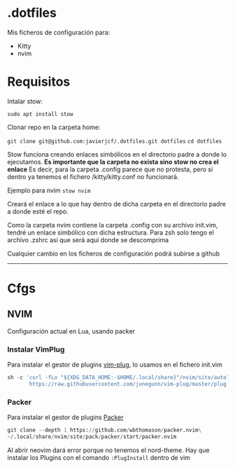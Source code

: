 # .dotfiles

Mis ficheros de configuración para:
 - Kitty
 - nvim


# Requisitos

Intalar stow:

`sudo apt install stow`

Clonar repo en la carpeta home:

`git clone git@github.com:javierjcf/.dotfiles.git dotfiles`
`cd dotfiles`

Stow funciona creando enlaces simbólicos en el directorio padre a donde lo ejecutamos.
**Es importante que la carpeta no exista sino stow no crea el enlace** Es decir, para la carpeta .config parece que no protesta, pero si dentro ya tenemos el fichero /kitty/kitty.conf no funcionará.

Ejemplo para nvim
`stow nvim`

Creará el enlace a lo que hay dentro de dicha carpeta en el directorio padre a donde esté el repo.

Como la carpeta nvim contiene la carpeta .config con su archivo init.vim, tendré un enlace simbólico con dicha estructura. Para zsh solo tengo el archivo .zshrc así que será aquí donde se descomprima

Cualquier cambio en los ficheros de configuración podrá subirse a github

---

# Cfgs

## NVIM
Configuración actual en Lua, usando packer

### Instalar VimPlug

Para instalar el gestor de plugins [vim-plug](https://github.com/junegunn/vim-plug), lo usamos en el fichero init.vim
```py
sh -c 'curl -fLo "${XDG_DATA_HOME:-$HOME/.local/share}"/nvim/site/autoload/plug.vim --create-dirs \
       https://raw.githubusercontent.com/junegunn/vim-plug/master/plug.vim'
```

### Packer
Para instalar el gestor de plugins [Packer](https://github.com/wbthomason/packer.nvim)
```py
git clone --depth 1 https://github.com/wbthomason/packer.nvim\
~/.local/share/nvim/site/pack/packer/start/packer.nvim
```

Al abrir neovim dará error porque no tenemos el nord-theme. Hay que instalar los Plugins con el comando `:PlugInstall` dentro de vim
